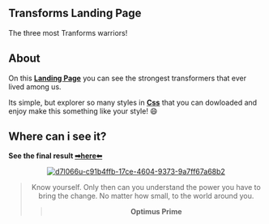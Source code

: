 ## Transforms Landing Page
The three most Tranforms warriors! 

## About

On this **[Landing Page](https://unbounce.com/landing-page-articles/what-is-a-landing-page/)** you can see the strongest transformers that ever lived among us.

Its simple, but explorer so many styles in **[Css](https://developer.mozilla.org/pt-BR/docs/Web/CSS)** that you can dowloaded and enjoy make this something like your style! 😄

## Where can i see it? 

 **See the final result [➡here⬅](https://bumboobee.github.io/Transforms/)**
 
<div align="center">

 [![d7l066u-c91b4ffb-17ce-4604-9373-9a7ff67a68b2 ](https://user-images.githubusercontent.com/94147847/153494244-e3c90256-faaf-4428-b76c-9a558fabed34.gif)](https://bumboobee.github.io/Transforms/)

 > Know yourself. Only then can you understand the power you have to bring the change. No matter how small, to the world around you.
 >> **Optimus Prime**
<div \>
